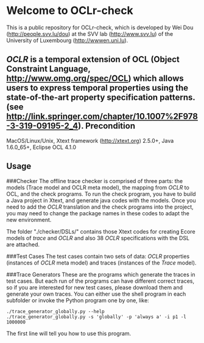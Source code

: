 Welcome to OCLr-check
==========

This is a public repository for OCLr-check, which is developed by Wei Dou (http://people.svv.lu/dou) at the SVV lab (http://www.svv.lu) of the University of Luxembourg (http://wwwen.uni.lu).

*OCLR* is a temporal extension of OCL (Object Constraint Language, http://www.omg.org/spec/OCL) which allows users to express temporal properties using the state-of-the-art property specification patterns. (see http://link.springer.com/chapter/10.1007%2F978-3-319-09195-2_4).
Precondition
---
MacOS/Linux/Unix,
Xtext framework (http://xtext.org) 2.5.0+,
Java 1.6.0_65+,
Eclipse OCL 4.1.0

Usage
---

###Checker
The offline trace checker is comprised of three parts: the models (Trace model and OCLR meta model), the mapping from *OCLR* to OCL, and the check programs. To run the check program, you have to build a Java project in Xtext, and generate java codes with the models. Once you need to add the *OCLR* translation and the check programs into the project, you may need to change the package names in these codes to adapt the new environment.

The folder "./checker/DSLs/" contains those Xtext  codes for creating Ecore models of *trace* and *OCLR* and also 38 *OCLR* specifications with the DSL are attached.

 ###Test Cases
The test cases contain two sets of data: *OCLR* properties (instances of *OCLR* meta model) and traces (instances of the *Trace* model).

###Trace Generators
These are the programs which generate the traces in test cases. But each run of the programs can have different correct traces, so if you are interested for new test cases, please download them and generate your own traces.
You can either use the shell program in each subfolder or invoke the Python program one by one, like:

```
./trace_generator_globally.py --help
./trace_generator_globally.py -s 'globally' -p 'always a' -i p1 -l 1000000
```
The first line will tell you how to use this program.
